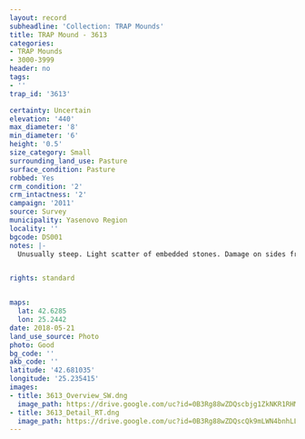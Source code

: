 ```yaml
---
layout: record
subheadline: 'Collection: TRAP Mounds'
title: TRAP Mound - 3613
categories:
- TRAP Mounds
- 3000-3999
header: no
tags:
- ''
trap_id: '3613'

certainty: Uncertain
elevation: '440'
max_diameter: '8'
min_diameter: '6'
height: '0.5'
size_category: Small
surrounding_land_use: Pasture
surface_condition: Pasture
robbed: Yes
crm_condition: '2'
crm_intactness: '2'
campaign: '2011'
source: Survey
municipality: Yasenovo Region
locality: ''
bgcode: DS001
notes: |-
  Unusually steep. Light scatter of embedded stones. Damage on sides from agriculture.


rights: standard


maps:
  lat: 42.6285
  lon: 25.2442
date: 2018-05-21
land_use_source: Photo
photo: Good
bg_code: ''
akb_code: ''
latitude: '42.681035'
longitude: '25.235415'
images:
- title: 3613_Overview_SW.dng
  image_path: https://drive.google.com/uc?id=0B3Rg88wZDQscbjg1ZkNKR1RHMjQ
- title: 3613_Detail_RT.dng
  image_path: https://drive.google.com/uc?id=0B3Rg88wZDQscQk9mLWN4bnhLLWc
---
```

